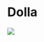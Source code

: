 # Dolla

![](https://memegenerator.net/img/instances/500x/50488278/shut-up-and-give-me-your-money-.jpg)

